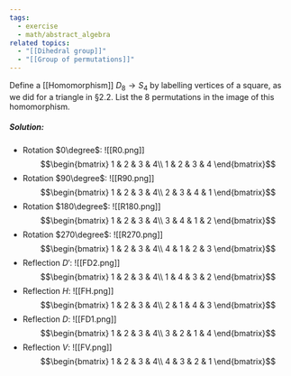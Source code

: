 ```yaml
---
tags:
  - exercise
  - math/abstract_algebra
related topics:
  - "[[Dihedral group]]"
  - "[[Group of permutations]]"
---
```

Define a [[Homomorphism]] $D_8 \to S_4$ by labelling vertices of a square, as we did for a triangle in §2.2. List the 8 permutations in the image of this homomorphism.
##### Solution:
- Rotation $0\degree$:
	![[R0.png]]
	$$\begin{bmatrix}
		1 & 2 & 3 & 4\\
		1 & 2 & 3 & 4
	\end{bmatrix}$$
- Rotation $90\degree$:
	![[R90.png]]
	$$\begin{bmatrix}
		1 & 2 & 3 & 4\\
		2 & 3 & 4 & 1
	\end{bmatrix}$$
- Rotation $180\degree$:
	![[R180.png]]
	$$\begin{bmatrix}
		1 & 2 & 3 & 4\\
		3 & 4 & 1 & 2
	\end{bmatrix}$$
- Rotation $270\degree$:
	![[R270.png]]
	$$\begin{bmatrix}
		1 & 2 & 3 & 4\\
		4 & 1 & 2 & 3
	\end{bmatrix}$$
- Reflection $D'$:
	![[FD2.png]]
	$$\begin{bmatrix}
		1 & 2 & 3 & 4\\
		1 & 4 & 3 & 2
	\end{bmatrix}$$
- Reflection $H$:
	![[FH.png]]
	$$\begin{bmatrix}
		1 & 2 & 3 & 4\\
		2 & 1 & 4 & 3
	\end{bmatrix}$$
- Reflection $D$:
	![[FD1.png]]
	$$\begin{bmatrix}
		1 & 2 & 3 & 4\\
		3 & 2 & 1 & 4
	\end{bmatrix}$$
- Reflection $V$:
	![[FV.png]]
	$$\begin{bmatrix}
		1 & 2 & 3 & 4\\
		4 & 3 & 2 & 1
	\end{bmatrix}$$